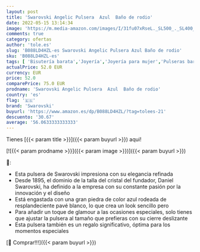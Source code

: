 ```yaml
---
layout: post
title: 'Swarovski Angelic Pulsera  Azul  Baño de rodio'
date: 2022-05-15 13:14:34
image: 'https://m.media-amazon.com/images/I/31fu07xRseL._SL500_._SL400_.jpg'
comments: true
category: ofertas
author: 'tole.es'
slug: 'B088LD4HZL-es Swarovski Angelic Pulsera Azul Baño de rodio'
sku: 'B088LD4HZL-es'
tags: [ 'Bisutería barata','Joyería','Joyería para mujer','Pulseras baratas','Pulseras para mujer','swarovski','🇪🇸', ]
actualPrice: 52.0 EUR
currency: EUR
price: 52.0
comparePrice: 75.0 EUR
prodname: 'Swarovski Angelic Pulsera  Azul  Baño de rodio'
country: 'es'
flag: '🇪🇸'
brand: 'Swarovski'
buyurl: 'https://www.amazon.es/dp/B088LD4HZL/?tag=tolees-21'
descuento: '30.67'
average: '56.0633333333333'
---
```


Tienes [{{< param title >}}]({{< param buyurl >}}) aqui!

[![{{< param prodname >}}]({{< param image >}})]({{< param buyurl >}})

🔎:

- Esta pulsera de Swarovski impresiona con su elegancia refinada
- Desde 1895, el dominio de la talla del cristal del fundador, Daniel Swarovski, ha definido a la empresa con su constante pasión por la innovación y el diseño
- Está engastada con una gran piedra de color azul rodeada de resplandeciente pavé blanco, lo que crea un look sencillo pero
- Para añadir un toque de glamour a las ocasiones especiales, solo tienes que ajustar la pulsera al tamaño que prefieras con su cierre deslizante
- Esta pulsera también es un regalo significativo, óptima para los momentos especiales

[🛒 Comprar!!!]({{< param buyurl >}})
